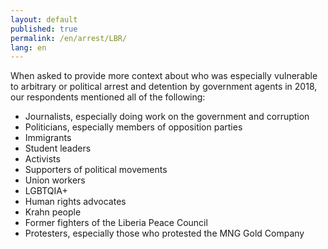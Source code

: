 ```yaml
---
layout: default
published: true
permalink: /en/arrest/LBR/
lang: en
---
```


When asked to provide more context about who was especially vulnerable to arbitrary or political arrest and detention by government agents in 2018, our respondents mentioned all of the following:
-	Journalists, especially doing work on the government and corruption
-	Politicians, especially members of opposition parties
-	Immigrants
-	Student leaders
-	Activists
-	Supporters of political movements
-	Union workers
-	LGBTQIA+
-	Human rights advocates
-	Krahn people
-	Former fighters of the Liberia Peace Council
-	Protesters, especially those who protested the MNG Gold Company

